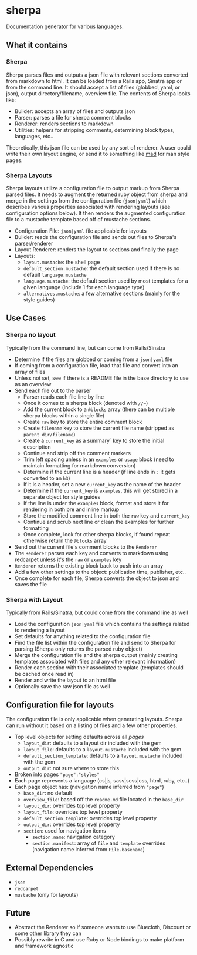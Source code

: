 
# sherpa

Documentation generator for various languages.

## What it contains

### Sherpa
Sherpa parses files and outputs a json file with relevant sections converted from markdown to html. It can be loaded from a Rails app, Sinatra app or from the command line. It should accept a list of files (globbed, yaml, or json), output directory/filename, overview file. The contents of Sherpa looks like:

- Builder: accepts an array of files and outputs json
- Parser: parses a file for sherpa comment blocks
- Renderer: renders sections to markdown
- Utilities: helpers for stripping comments, determining block types, languages, etc..

Theoretically, this json file can be used by any sort of renderer. A user could write their own layout engine, or send it to something like [mad](https://github.com/visionmedia/mad) for man style pages.


### Sherpa Layouts
Sherpa layouts utilize a configuration file to output markup from Sherpa parsed files. It needs to augment the returned ruby object from sherpa and merge in the settings from the configuration file (`json|yaml`) which describes various properties associated with rendering layouts (see configuration options below). It then renders the augmented configuration file to a mustache template based off of mustache sections.

- Configuration File: `json|yaml` file applicable for layouts
- Builder: reads the configuration file and sends out files to Sherpa's parser/renderer
- Layout Renderer: renders the layout to sections and finally the page
- Layouts:
  - `layout.mustache`: the shell page
  - `default_section.mustache`: the default section used if there is no default `language.mustache`
  - `language.mustache`: the default section used by most templates for a given language (include 1 for each language type)
  - `alternatives.mustache`: a few alternative sections (mainly for the style guides)


## Use Cases

### Sherpa no layout
Typically from the command line, but can come from Rails/Sinatra

- Determine if the files are globbed or coming from a `json|yaml` file
- If coming from a configuration file, load that file and convert into an array of files
- Unless not set, see if there is a README file in the base directory to use as an overview
- Send each file out to the parser
  - Parser reads each file line by line
  - Once it comes to a sherpa block (denoted with `//~`)
  - Add the current block to a `@blocks` array (there can be multiple sherpa blocks within a single file)
  - Create `raw` key to store the entire comment block
  - Create `filename` key to store the current file name (stripped as `parent_dir/filename`)
  - Create a `current_key` as a summary` key to store the initial description
  - Continue and strip off the comment markers
  - Trim left spacing unless in an `examples` or `usage` block (need to maintain formatting for markdown conversion)
  - Determine if the current line is a header (if line ends in `:` it gets converted to an `h3`)
  - If it is a header, set a new `current_key` as the name of the header
  - Determine if the `current_key` is `examples`, this will get stored in a separate object for style guides
  - If the line is under the `examples` block, format and store it for rendering in both pre and inline markup
  - Store the modified comment line in both the `raw` key and `current_key`
  - Continue and scrub next line or clean the examples for further formatting
  - Once complete, look for other sherpa blocks, if found repeat otherwise return the `@blocks` array
- Send out the current file's comment blocks to the `Renderer`
- The `Renderer` parses each key and converts to markdown using redcarpet unless it's the `raw` or `examples` key
- `Renderer` returns the existing block back to push into an array
- Add a few other settings to the object: publication time, publisher, etc..
- Once complete for each file, Sherpa converts the object to json and saves the file

### Sherpa with Layout
Typically from Rails/Sinatra, but could come from the command line as well

- Load the configuration `json|yaml` file which contains the settings related to rendering a layout
- Set defaults for anything related to the configuration file
- Find the file list within the configuration file and send to Sherpa for parsing (Sherpa only returns the parsed ruby object)
- Merge the configuration file and the sherpa output (mainly creating templates associated with files and any other relevant information)
- Render each section with their associated template (templates should be cached once read in)
- Render and write the layout to an html file
- Optionally save the raw json file as well


## Configuration file for layouts

The configuration file is only applicable when generating layouts. Sherpa can run without it based on a listing of files and a few other properties.

- Top level objects for setting defaults across all _pages_
  - `layout_dir`: defaults to a layout dir included with the gem
  - `layout_file`: defaults to a `layout.mustache` included with the gem
  - `default_section_template`: defaults to a `layout.mustache` included with the gem
  - `output_dir`: not sure where to store this
- Broken into pages `"page":"styles"`
- Each page represents a language (cs|js, sass|scss|css, html, ruby, etc..)
- Each page object has: (navigation name inferred from `"page"`)
  - `base_dir`: no default
  - `overview_file`: based off the `readme.md` file located in the `base_dir`
  - `layout_dir`: overrides top level property
  - `layout_file`: overrides top level property
  - `default_section_template`: overrides top level property
  - `output_dir`: overrides top level property
  - `section`: used for navigation items
    - `section.name`: navigation category
    - `section.manifest`: array of `file` and `template` overrides (navigation name inferred from `File.basename`)

## External Dependencies

- `json`
- `redcarpet`
- `mustache` (only for layouts)

## Future

- Abstract the Renderer so if someone wants to use Bluecloth, Discount or some other library they can
- Possibly rewrite in C and use Ruby or Node bindings to make platform and framework agnostic

